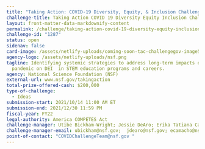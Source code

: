```yaml
---
title: "Taking Action: COVID-19 Diversity, Equity, & Inclusion Challenge"
challenge-title: Taking Action COVID 19 Diversity Equity Inclusion Challenge
layout: front-matter-data-markdownify-content
permalink: /challenge/taking-action-covid-19-diversity-equity-inclusion-challenge/
challenge-id: "1287"
status: open
sidenav: false
card-image: /assets/netlify-uploads/coming-soon-tac-challengegov-image5.png
agency-logo: /assets/netlify-uploads/nsf.png
tagline: Identifying systemic strategies to address long-term impacts of the
  pandemic on DEI  in STEM education programs and careers.
agency: National Science Foundation (NSF)
external-url: www.nsf.gov/takingaction
total-prize-offered-cash: $200,000
type-of-challenge:
  - Ideas
submission-start: 2021/10/14 11:00 AM ET
submission-end: 2021/12/30 11:59 PM
fiscal-year: FY22
legal-authority: America COMPETES Act
challenge-manager: Utibe Bickham-Wright; Jessie DeAro; Erika Tatiana Camacho
challenge-manager-email: ubickham@nsf.gov;  jdearo@nsf.gov; ecamacho@nsf.gov
point-of-contact: "COVIDChallengeTeam@nsf.gov "
---
```

